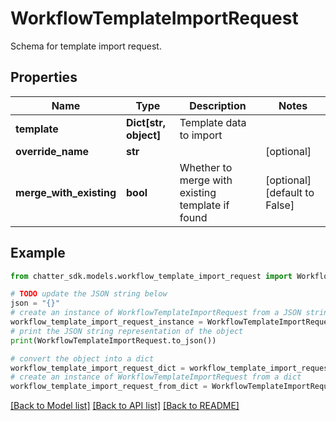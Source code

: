 # WorkflowTemplateImportRequest

Schema for template import request.

## Properties

Name | Type | Description | Notes
------------ | ------------- | ------------- | -------------
**template** | **Dict[str, object]** | Template data to import | 
**override_name** | **str** |  | [optional] 
**merge_with_existing** | **bool** | Whether to merge with existing template if found | [optional] [default to False]

## Example

```python
from chatter_sdk.models.workflow_template_import_request import WorkflowTemplateImportRequest

# TODO update the JSON string below
json = "{}"
# create an instance of WorkflowTemplateImportRequest from a JSON string
workflow_template_import_request_instance = WorkflowTemplateImportRequest.from_json(json)
# print the JSON string representation of the object
print(WorkflowTemplateImportRequest.to_json())

# convert the object into a dict
workflow_template_import_request_dict = workflow_template_import_request_instance.to_dict()
# create an instance of WorkflowTemplateImportRequest from a dict
workflow_template_import_request_from_dict = WorkflowTemplateImportRequest.from_dict(workflow_template_import_request_dict)
```
[[Back to Model list]](../README.md#documentation-for-models) [[Back to API list]](../README.md#documentation-for-api-endpoints) [[Back to README]](../README.md)


